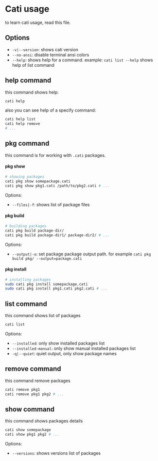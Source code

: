 # Cati usage
to learn cati usage, read this file.

## Options
- `-v|--version`: shows cati version
- `--no-ansi`: disable terminal ansi colors
- `--help`: shows help for a command. example: `cati list --help` shows help of list command

## help command
this command shows help:

```bash
cati help
```

also you can see help of a specify command:

```bash
cati help list
cati help remove
# ...
```

## pkg command
this command is for working with `.cati` packages.

#### pkg show
```bash
# showing packages
cati pkg show somepackage.cati
cati pkg show pkg1.cati /path/to/pkg2.cati # ...
```

Options:
- `--files|-f`: shows list of package files

#### pkg build
```bash
# building packages
cati pkg build package-dir/
cati pkg build package-dir1/ package-dir2/ # ...
```

Options:
- `--output|-o`: set package package output path. for example `cati pkg build pkg/ --output=package.cati`

#### pkg install
```bash
# installing packages
sudo cati pkg install somepackage.cati
sudo cati pkg install pkg1.cati pkg2.cati # ...
```

## list command
this command shows list of packages

```bash
cati list
```

Options:
- `--installed`: only show installed packages list
- `--installed-manual`: only show manual installed packages list
- `-q|--quiet`: quiet output, only show package names

## remove command
this command remove packages

```bash
cati remove pkg1
cati remove pkg1 pkg2 # ...
```

## show command
this command shows packages details

```bash
cati show somepackage
cati show pkg1 pkg2 # ...
```

Options:
- `--versions`: shows versions list of packages
